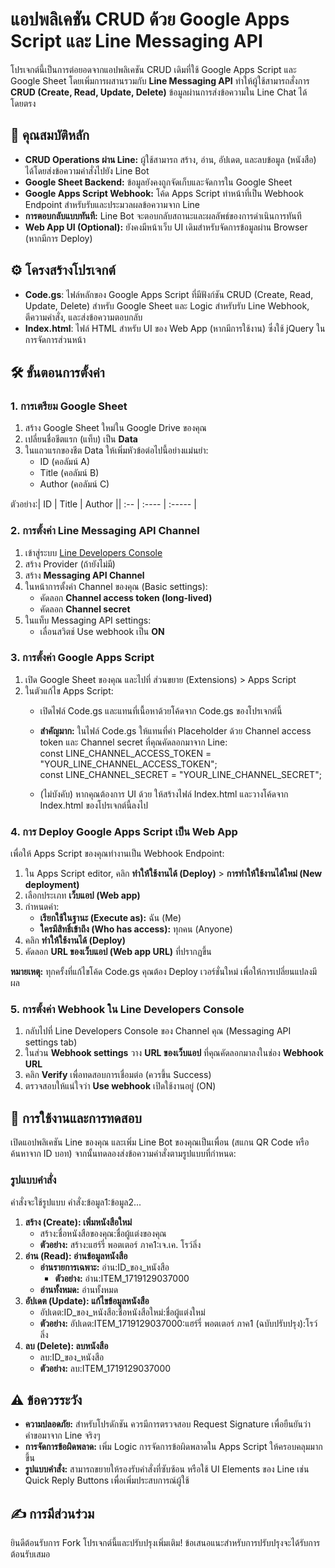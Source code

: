 # **แอปพลิเคชัน CRUD ด้วย Google Apps Script และ Line Messaging API**

โปรเจกต์นี้เป็นการต่อยอดจากแอปพลิเคชัน CRUD เดิมที่ใช้ Google Apps Script และ Google Sheet โดยเพิ่มการผสานรวมกับ **Line Messaging API** ทำให้ผู้ใช้สามารถสั่งการ **CRUD (Create, Read, Update, Delete)** ข้อมูลผ่านการส่งข้อความใน Line Chat ได้โดยตรง

## **🚀 คุณสมบัติหลัก**

* **CRUD Operations ผ่าน Line:** ผู้ใช้สามารถ สร้าง, อ่าน, อัปเดต, และลบข้อมูล (หนังสือ) ได้โดยส่งข้อความคำสั่งไปยัง Line Bot  
* **Google Sheet Backend:** ข้อมูลยังคงถูกจัดเก็บและจัดการใน Google Sheet  
* **Google Apps Script Webhook:** โค้ด Apps Script ทำหน้าที่เป็น Webhook Endpoint สำหรับรับและประมวลผลข้อความจาก Line  
* **การตอบกลับแบบทันที:** Line Bot จะตอบกลับสถานะและผลลัพธ์ของการดำเนินการทันที  
* **Web App UI (Optional):** ยังคงมีหน้าเว็บ UI เดิมสำหรับจัดการข้อมูลผ่าน Browser (หากมีการ Deploy)

## **⚙️ โครงสร้างโปรเจกต์**

* **Code.gs**: ไฟล์หลักของ Google Apps Script ที่มีฟังก์ชัน CRUD (Create, Read, Update, Delete) สำหรับ Google Sheet และ Logic สำหรับรับ Line Webhook, ตีความคำสั่ง, และส่งข้อความตอบกลับ  
* **Index.html**: ไฟล์ HTML สำหรับ UI ของ Web App (หากมีการใช้งาน) ซึ่งใช้ jQuery ในการจัดการส่วนหน้า

## **🛠️ ขั้นตอนการตั้งค่า**

### **1\. การเตรียม Google Sheet**

1. สร้าง Google Sheet ใหม่ใน Google Drive ของคุณ  
2. เปลี่ยนชื่อชีตแรก (แท็บ) เป็น **Data**  
3. ในแถวแรกของชีต Data ให้เพิ่มหัวข้อต่อไปนี้อย่างแม่นยำ:  
   * ID (คอลัมน์ A)  
   * Title (คอลัมน์ B)  
   * Author (คอลัมน์ C)

ตัวอย่าง:| ID | Title | Author || :-- | :---- | :----- |

### **2\. การตั้งค่า Line Messaging API Channel**

1. เข้าสู่ระบบ [Line Developers Console](https://developers.line.biz/)  
2. สร้าง Provider (ถ้ายังไม่มี)  
3. สร้าง **Messaging API Channel**  
4. ในหน้าการตั้งค่า Channel ของคุณ (Basic settings):  
   * คัดลอก **Channel access token (long-lived)**  
   * คัดลอก **Channel secret**  
5. ในแท็บ Messaging API settings:  
   * เลื่อนสวิตช์ Use webhook เป็น **ON**

### **3\. การตั้งค่า Google Apps Script**

1. เปิด Google Sheet ของคุณ และไปที่ ส่วนขยาย (Extensions) \> Apps Script  
2. ในตัวแก้ไข Apps Script:  
   * เปิดไฟล์ Code.gs และแทนที่เนื้อหาด้วยโค้ดจาก Code.gs ของโปรเจกต์นี้  
   * **สำคัญมาก:** ในไฟล์ Code.gs ให้แทนที่ค่า Placeholder ด้วย Channel access token และ Channel secret ที่คุณคัดลอกมาจาก Line:  
     const LINE\_CHANNEL\_ACCESS\_TOKEN \= "YOUR\_LINE\_CHANNEL\_ACCESS\_TOKEN";  
     const LINE\_CHANNEL\_SECRET \= "YOUR\_LINE\_CHANNEL\_SECRET";

   * (ไม่บังคับ) หากคุณต้องการ UI ด้วย ให้สร้างไฟล์ Index.html และวางโค้ดจาก Index.html ของโปรเจกต์นี้ลงไป

### **4\. การ Deploy Google Apps Script เป็น Web App**

เพื่อให้ Apps Script ของคุณทำงานเป็น Webhook Endpoint:

1. ใน Apps Script editor, คลิก **ทำให้ใช้งานได้ (Deploy)** \> **การทำให้ใช้งานได้ใหม่ (New deployment)**  
2. เลือกประเภท **เว็บแอป (Web app)**  
3. กำหนดค่า:  
   * **เรียกใช้ในฐานะ (Execute as):** ฉัน (Me)  
   * **ใครมีสิทธิ์เข้าถึง (Who has access):** ทุกคน (Anyone)  
4. คลิก **ทำให้ใช้งานได้ (Deploy)**  
5. คัดลอก **URL ของเว็บแอป (Web app URL)** ที่ปรากฏขึ้น

**หมายเหตุ:** ทุกครั้งที่แก้ไขโค้ด Code.gs คุณต้อง Deploy เวอร์ชั่นใหม่ เพื่อให้การเปลี่ยนแปลงมีผล

### **5\. การตั้งค่า Webhook ใน Line Developers Console**

1. กลับไปที่ Line Developers Console ของ Channel คุณ (Messaging API settings tab)  
2. ในส่วน **Webhook settings** วาง **URL ของเว็บแอป** ที่คุณคัดลอกมาลงในช่อง **Webhook URL**  
3. คลิก **Verify** เพื่อทดสอบการเชื่อมต่อ (ควรขึ้น Success)  
4. ตรวจสอบให้แน่ใจว่า **Use webhook** เปิดใช้งานอยู่ (ON)

## **🚀 การใช้งานและการทดสอบ**

เปิดแอปพลิเคชัน Line ของคุณ และเพิ่ม Line Bot ของคุณเป็นเพื่อน (สแกน QR Code หรือค้นหาจาก ID บอท) จากนั้นทดลองส่งข้อความคำสั่งตามรูปแบบที่กำหนด:

### **รูปแบบคำสั่ง**

คำสั่งจะใช้รูปแบบ คำสั่ง:ข้อมูล1:ข้อมูล2...

1. **สร้าง (Create): เพิ่มหนังสือใหม่**  
   * สร้าง:ชื่อหนังสือของคุณ:ชื่อผู้แต่งของคุณ  
   * **ตัวอย่าง:** สร้าง:แฮร์รี่ พอตเตอร์ ภาค1:เจ.เค. โรว์ลิ่ง  
2. **อ่าน (Read): อ่านข้อมูลหนังสือ**  
   * **อ่านรายการเฉพาะ:** อ่าน:ID\_ของ\_หนังสือ  
     * **ตัวอย่าง:** อ่าน:ITEM\_1719129037000  
   * **อ่านทั้งหมด:** อ่านทั้งหมด  
3. **อัปเดต (Update): แก้ไขข้อมูลหนังสือ**  
   * อัปเดต:ID\_ของ\_หนังสือ:ชื่อหนังสือใหม่:ชื่อผู้แต่งใหม่  
   * **ตัวอย่าง:** อัปเดต:ITEM\_1719129037000:แฮร์รี่ พอตเตอร์ ภาค1 (ฉบับปรับปรุง):โรว์ลิ่ง  
4. **ลบ (Delete): ลบหนังสือ**  
   * ลบ:ID\_ของ\_หนังสือ  
   * **ตัวอย่าง:** ลบ:ITEM\_1719129037000

## **⚠️ ข้อควรระวัง**

* **ความปลอดภัย:** สำหรับโปรดักชัน ควรมีการตรวจสอบ Request Signature เพื่อยืนยันว่าคำขอมาจาก Line จริงๆ  
* **การจัดการข้อผิดพลาด:** เพิ่ม Logic การจัดการข้อผิดพลาดใน Apps Script ให้ครอบคลุมมากขึ้น  
* **รูปแบบคำสั่ง:** สามารถขยายให้รองรับคำสั่งที่ซับซ้อน หรือใช้ UI Elements ของ Line เช่น Quick Reply Buttons เพื่อเพิ่มประสบการณ์ผู้ใช้

## **✍️ การมีส่วนร่วม**

ยินดีต้อนรับการ Fork โปรเจกต์นี้และปรับปรุงเพิ่มเติม\! ข้อเสนอแนะสำหรับการปรับปรุงจะได้รับการต้อนรับเสมอ